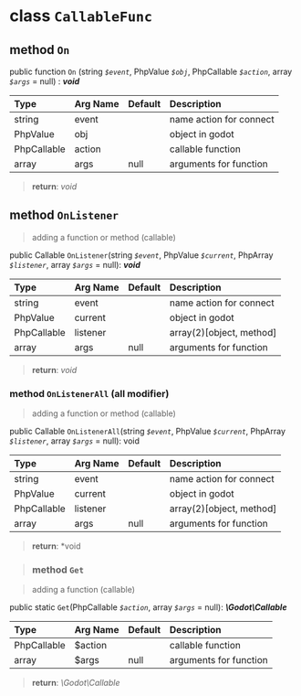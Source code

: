 # class `CallableFunc`

## method `On`


public function `On` (string  *`$event`*, PhpValue *`$obj`*, PhpCallable *`$action`*, array *`$args`* = null) : ***void***

| Type        | Arg Name | Default | Description             |
|:------------|:---------|:--------|:------------------------|
| string      | event    |         | name action for connect |
| PhpValue    | obj      |         | object in godot         |
| PhpCallable | action   |         | callable function       |
| array       | args     | null    | arguments for function  |

> **return**: *void*

## method `OnListener`

> adding a function or method (callable)

public Callable `OnListener`(string *`$event`*, PhpValue *`$current`*, PhpArray *`$listener`*, array *`$args`* = null): ***void***

| Type        | Arg Name | Default | Description                |
|:------------|:---------|:--------|:---------------------------|
| string      | event    |         | name action for connect    |
| PhpValue    | current  |         | object in godot            |
| PhpCallable | listener |         | array(2)\[object, method\] |
| array       | args     | null    | arguments for function     |

> **return**:  *void*

### method `OnListenerAll` (all modifier)

> adding a function or method (callable)

public Callable `OnListenerAll`(string *`$event`*, PhpValue *`$current`*, PhpArray *`$listener`*, array *`$args`* = null): void

| Type        | Arg Name | Default | Description                |
|:------------|:---------|:--------|:---------------------------|
| string      | event    |         | name action for connect    |
| PhpValue    | current  |         | object in godot            |
| PhpCallable | listener |         | array(2)\[object, method\] |
| array       | args     | null    | arguments for function     |

> **return**:  *void

> ### method `Get`

> adding a function (callable)

public static `Get`(PhpCallable *`$action`*, array *`$args`* = null): ***\Godot\Callable***

| Type        | Arg Name | Default | Description            |
|:------------|:---------|:--------|:-----------------------|
| PhpCallable | $action  |         | callable function      |
| array       | $args    | null    | arguments for function |

> **return**:  *\Godot\Callable*

